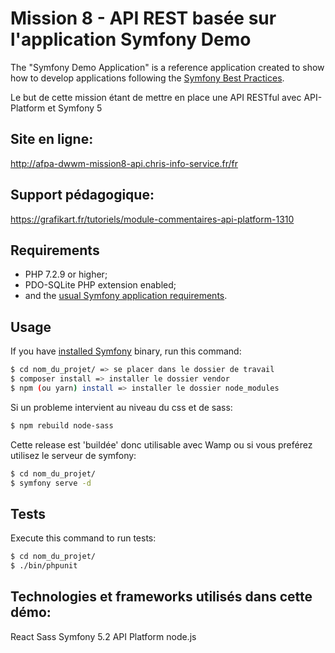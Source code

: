 # Mission 8 - API REST basée sur l'application Symfony Demo

The "Symfony Demo Application" is a reference application created to show how
to develop applications following the [Symfony Best Practices][1].

Le but de cette mission étant de mettre en place une API RESTful avec API-Platform et Symfony 5

Site en ligne: 
-----
http://afpa-dwwm-mission8-api.chris-info-service.fr/fr

Support pédagogique: 
-----
https://grafikart.fr/tutoriels/module-commentaires-api-platform-1310

Requirements
------------

  * PHP 7.2.9 or higher;
  * PDO-SQLite PHP extension enabled;
  * and the [usual Symfony application requirements][2].

Usage
-----

If you have
[installed Symfony][4] binary, run this command:

```bash
$ cd nom_du_projet/ => se placer dans le dossier de travail
$ composer install => installer le dossier vendor
$ npm (ou yarn) install => installer le dossier node_modules
```
Si un probleme intervient au niveau du css et de sass:

```bash
$ npm rebuild node-sass 
```

Cette release est 'buildée' donc utilisable avec Wamp ou si vous preférez utilisez le serveur de symfony:

```bash
$ cd nom_du_projet/ 
$ symfony serve -d
```

Tests
-----

Execute this command to run tests:

```bash
$ cd nom_du_projet/
$ ./bin/phpunit
```

Technologies et frameworks utilisés dans cette démo:
-----

  React
  Sass
  Symfony 5.2
  API Platform
  node.js


[1]: https://symfony.com/doc/current/best_practices.html
[2]: https://symfony.com/doc/current/reference/requirements.html
[3]: https://symfony.com/doc/current/cookbook/configuration/web_server_configuration.html
[4]: https://symfony.com/download

